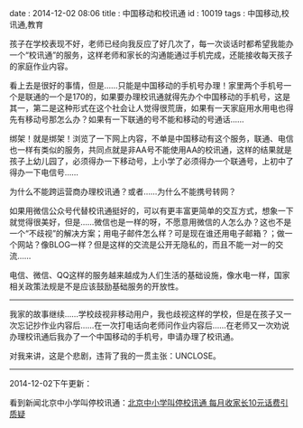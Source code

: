 date : 2014-12-02 08:06
title : 中国移动和校讯通
id : 10019
tags : 中国移动,校讯通,教育

孩子在学校表现不好，老师已经向我反应了好几次了，每一次谈话时都希望我能办一个“校讯通”的服务，这样老师和家长的沟通能通过手机完成，还能接收每天孩子的家庭作业内容。

看上去是很好的事情，但是……只能是中国移动的手机号办理！家里两个手机号一个是联通的一个是170的，如果要办理校讯通就得先办个中国移动的手机号，这是其一，第二是这种形式在这个社会让人觉得很荒唐，如果有一天家庭用水用电也得先有移动号那怎么办？如果有一下联通的号不能和移动的号通话……

绑架！就是绑架！浏览了一下网上内容，不单是中国移动有这个服务，联通、电信也一样有类似的服务，共同点就是非AA号不能使用AA的校讯通，这样的结果就是孩子上幼儿园了，必须得办一下移动号，上小学了必须得办一个联通号，上初中了得办一下电信号……

为什么不能跨运营商办理校讯通？或者……为什么不能携号转网？

如果用微信公众号代替校讯通挺好的，可以有更丰富更简单的交互方式，想象一下就觉得很美好，但是……微信也是一样的呀，不愿意用微信的人怎么办？这也不是一个“不歧视”的解决方案；用电子邮件怎么样？可是现在谁还用电子邮箱？；做一个网站？像BLOG一样？但是这样的交流是公开无隐私的，而且不能一对一的交流……

电信、微信、QQ这样的服务越来越成为人们生活的基础设施，像水电一样，国家相关政策法规是不是应该鼓励基础服务的开放性。

----

我家的故事继续……学校歧视非移动用户，我也歧视这样的学校，但是在孩子又一次忘记抄作业内容后……在一次打电话向老师问作业内容后……在老师又一次劝说办理校讯通后我办了一个中国移动的手机号，申请办理了校讯通。

对我来讲，这是个悲剧，违背了我的一贯主张：UNCLOSE。

----

2014-12-02下午更新：

看到新闻北京中小学叫停校讯通：[北京中小学叫停校讯通 每月收家长10元话费引质疑](http://learning.sohu.com/20141012/n405026914.shtml )